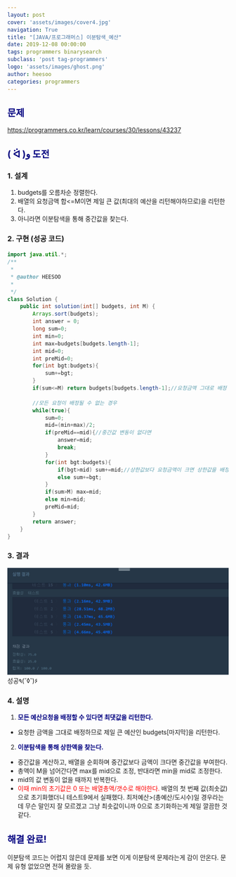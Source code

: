 ```yaml
---
layout: post
cover: 'assets/images/cover4.jpg'
navigation: True
title: "[JAVA/프로그래머스] 이분탐색_예산"
date: 2019-12-08 00:00:00
tags: programmers binarysearch
subclass: 'post tag-programmers'
logo: 'assets/images/ghost.png'
author: heesoo
categories: programmers
---
```

## <span style="color:navy">문제</span>
<https://programmers.co.kr/learn/courses/30/lessons/43237>

## <span style="color:navy">( ᐛ )و 도전</span>

### 1. 설계
1. budgets를 오름차순 정렬한다.
2. 배열의 요청금액 합<=M이면 제일 큰 값(최대의 예산을 리턴해야하므로)을 리턴한다.
3. 아니라면 이분탐색을 통해 중간값을 찾는다.

### 2. 구현 (성공 코드)
```java
import java.util.*;
/**
 *
 * @author HEESOO
 *
 */
class Solution {
    public int solution(int[] budgets, int M) {
        Arrays.sort(budgets);
        int answer = 0;
        long sum=0;
        int min=0;
        int max=budgets[budgets.length-1];
        int mid=0;
        int preMid=0;
        for(int bgt:budgets){
            sum+=bgt;
        }
        if(sum<=M) return budgets[budgets.length-1];//요청금액 그대로 배정 가능하므로 제일 큰 예산 리턴

        //모든 요청이 배정될 수 없는 경우
        while(true){
            sum=0;
            mid=(min+max)/2;
            if(preMid==mid){//중간값 변동이 없다면
                answer=mid;
                break;
            }
            for(int bgt:budgets){
                if(bgt>mid) sum+=mid;//상한값보다 요청금액이 크면 상한값을 배정
                else sum+=bgt;
            }
            if(sum>M) max=mid;
            else min=mid;
            preMid=mid;
        }
        return answer;
    }
}
```

### 3. 결과
![실행결과](./assets/images/191208_1.PNG)
성공٩(˘◊˘)۶

### 4. 설명
1. **<span style="color:navy">모든 예산요청을 배정할 수 있다면 최댓값을 리턴한다.</span>**
- 요청한 금액을 그대로 배정하므로 제일 큰 예산인 budgets[마지막]을 리턴한다.
2. **<span style="color:navy">이분탐색을 통해 상한액을 찾는다.</span>**
- 중간값을 계산하고, 배열을 순회하며 중간값보다 금액이 크다면 중간값을 부여한다.
- 총액이 M을 넘어간다면 max를 mid으로 조정, 반대라면 min을 mid로 조정한다.
- mid의 값 변동이 없을 때까지 반복한다.
- <span style="color:red">이때 min의 초기값은 0 또는 배열총액/갯수로 해야한다.</span> 배열의 첫 번째 값(최솟값)으로 초기화했더니 테스트9에서 실패했다. 최저예산>(총예산/도시수)일 경우라는데 무슨 말인지 잘 모르겠고 그냥 최솟값이니까 0으로 초기화하는게 제일 깔끔한 것 같다.

## <span style="color:navy">해결 완료!</span>
이분탐색 코드는 어렵지 않은데 문제를 보면 이게 이분탐색 문제라는게 감이 안온다. 문제 유형 없었으면 전혀 몰랐을 듯.
